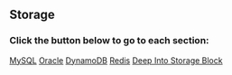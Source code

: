 ## Storage

### Click the button below to go to each section:

<div class='btn-wrap'>
    <a href='mysql/mysql.md'>MySQL</a>
    <a href='oracle/oracle.md'>Oracle</a>
    <a href='dynamodb.html'>DynamoDB</a>
    <a href='redis.html'>Redis</a>
    <a class='single-line' href='examples.md'>Deep Into Storage Block</a>
</div>

